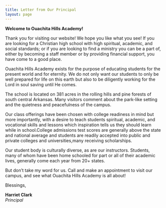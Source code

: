 ```yaml
---
title: Letter from Our Principal
layout: page
---
```

**Welcome to Ouachita Hills Academy!**

Thank you for visiting our website! We hope you like what you see! If you are
looking for a Christian high school with high spiritual, academic, and social
standards; or if you are looking to find a ministry you can be a part of, either by
becoming a staff member or by providing financial support, you have come to a good
place.

Ouachita Hills Academy exists for the purpose of educating students for the present
world and for eternity. We do not only want our students to only be well prepared
for life on this earth but also to be diligently working for the Lord in soul saving until
He comes.

The school is located on 381 acres in the rolling hills and pine forests of south
central Arkansas. Many visitors comment about the park-like setting and the quietness and 
peacefulness of the campus.

Our class offerings have been chosen with college readiness in mind but more
importantly, with a desire to teach students spiritual, academic, and vocational skills and 
lessons which inspiration tells us they should learn while in school.College admissions test 
scores are generally above the state and national average and students are readily accepted 
into public and private colleges and universities,many receiving scholarships.

Our student body is culturally diverse, as are our instructors. Students, many of
whom have been home schooled for part or all of their academic lives, generally
come each year from 20+ states.

But don’t take my word for us. Call and make an appointment to visit our campus,
and see what Ouachita Hills Academy is all about!

Blessings,

**Harriet Clark**  
*Principal*